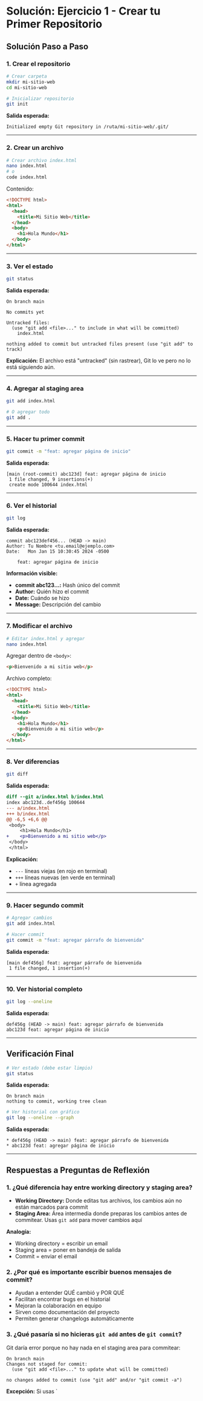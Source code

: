 # Solución: Ejercicio 1 - Crear tu Primer Repositorio

## Solución Paso a Paso

### 1. Crear el repositorio

```bash
# Crear carpeta
mkdir mi-sitio-web
cd mi-sitio-web

# Inicializar repositorio
git init
```

**Salida esperada:**

```
Initialized empty Git repository in /ruta/mi-sitio-web/.git/
```

---

### 2. Crear un archivo

```bash
# Crear archivo index.html
nano index.html
# o
code index.html
```

Contenido:

```html
<!DOCTYPE html>
<html>
  <head>
    <title>Mi Sitio Web</title>
  </head>
  <body>
    <h1>Hola Mundo</h1>
  </body>
</html>
```

---

### 3. Ver el estado

```bash
git status
```

**Salida esperada:**

```
On branch main

No commits yet

Untracked files:
  (use "git add <file>..." to include in what will be committed)
	index.html

nothing added to commit but untracked files present (use "git add" to track)
```

**Explicación:** El archivo está "untracked" (sin rastrear), Git lo ve pero no lo está siguiendo aún.

---

### 4. Agregar al staging area

```bash
git add index.html

# O agregar todo
git add .
```

---

### 5. Hacer tu primer commit

```bash
git commit -m "feat: agregar página de inicio"
```

**Salida esperada:**

```
[main (root-commit) abc123d] feat: agregar página de inicio
 1 file changed, 9 insertions(+)
 create mode 100644 index.html
```

---

### 6. Ver el historial

```bash
git log
```

**Salida esperada:**

```
commit abc123def456... (HEAD -> main)
Author: Tu Nombre <tu.email@ejemplo.com>
Date:   Mon Jan 15 10:30:45 2024 -0500

    feat: agregar página de inicio
```

**Información visible:**

- **commit abc123...:** Hash único del commit
- **Author:** Quién hizo el commit
- **Date:** Cuándo se hizo
- **Message:** Descripción del cambio

---

### 7. Modificar el archivo

```bash
# Editar index.html y agregar
nano index.html
```

Agregar dentro de `<body>`:

```html
<p>Bienvenido a mi sitio web</p>
```

Archivo completo:

```html
<!DOCTYPE html>
<html>
  <head>
    <title>Mi Sitio Web</title>
  </head>
  <body>
    <h1>Hola Mundo</h1>
    <p>Bienvenido a mi sitio web</p>
  </body>
</html>
```

---

### 8. Ver diferencias

```bash
git diff
```

**Salida esperada:**

```diff
diff --git a/index.html b/index.html
index abc123d..def456g 100644
--- a/index.html
+++ b/index.html
@@ -6,5 +6,6 @@
 <body>
     <h1>Hola Mundo</h1>
+    <p>Bienvenido a mi sitio web</p>
 </body>
 </html>
```

**Explicación:**

- `---` líneas viejas (en rojo en terminal)
- `+++` líneas nuevas (en verde en terminal)
- `+` línea agregada

---

### 9. Hacer segundo commit

```bash
# Agregar cambios
git add index.html

# Hacer commit
git commit -m "feat: agregar párrafo de bienvenida"
```

**Salida esperada:**

```
[main def456g] feat: agregar párrafo de bienvenida
 1 file changed, 1 insertion(+)
```

---

### 10. Ver historial completo

```bash
git log --oneline
```

**Salida esperada:**

```
def456g (HEAD -> main) feat: agregar párrafo de bienvenida
abc123d feat: agregar página de inicio
```

---

## Verificación Final

```bash
# Ver estado (debe estar limpio)
git status
```

**Salida esperada:**

```
On branch main
nothing to commit, working tree clean
```

```bash
# Ver historial con gráfico
git log --oneline --graph
```

**Salida esperada:**

```
* def456g (HEAD -> main) feat: agregar párrafo de bienvenida
* abc123d feat: agregar página de inicio
```

---

## Respuestas a Preguntas de Reflexión

### 1. ¿Qué diferencia hay entre working directory y staging area?

- **Working Directory:** Donde editas tus archivos, los cambios aún no están marcados para commit
- **Staging Area:** Área intermedia donde preparas los cambios antes de commitear. Usas `git add` para mover cambios aquí

**Analogía:**

- Working directory = escribir un email
- Staging area = poner en bandeja de salida
- Commit = enviar el email

### 2. ¿Por qué es importante escribir buenos mensajes de commit?

- Ayudan a entender QUÉ cambió y POR QUÉ
- Facilitan encontrar bugs en el historial
- Mejoran la colaboración en equipo
- Sirven como documentación del proyecto
- Permiten generar changelogs automáticamente

### 3. ¿Qué pasaría si no hicieras `git add` antes de `git commit`?

Git daría error porque no hay nada en el staging area para commitear:

```
On branch main
Changes not staged for commit:
  (use "git add <file>..." to update what will be committed)

no changes added to commit (use "git add" and/or "git commit -a")
```

**Excepción:** Si usas `
